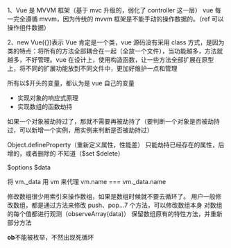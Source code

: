 1、Vue 是 MVVM 框架（基于 mvc 升级的，弱化了 controller 这一层） vue 每一完全遵循 mvvm，因为传统的 mvvm 框架是不能手动的操作数据的。（ref 可以操作组件数据）

2、new Vue({})表示 Vue 肯定是一个类，vue 源码没有采用 class 方式，是因为类的特点：将所有的方法全部耦合在一起（全放一个文件），当功能越多，方法就越多，不好管理。vue 在设计上，使用构造函数，让一些方法全部扩展在原型上，将不同的扩展功能放到不同文件中，更加好维护一点和管理

所有以$开头的变量，都认为是 vue 自己的变量

- 实现对象的响应式原理
- 实现数组的函数劫持

如果一个对象被劫持过了，那就不需要再被劫持了（要判断一个对象是否被劫持过，可以新增一个实例，用实例来判断是否被劫持过）

Object.defineProperty（重新定义属性，性能差） 只能劫持已经存在的属性，后增的，或者删除的 不知道（$set $delete）

$options $data

将 vm.\_data 用 vm 来代理 vm.name === vm.\_data.name

修改数组很少用索引来操作数组，如果是数组时候就不要去循环了。
用户一般修改数组，都是通过方法来修改 push、pop...7 个方法，可以修改数组本身
对数组的每个值都进行观测（observeArray(data)）
保留数组原有的特性方法，并重新部分方法

**ob**不能被枚举，不然出现死循环
